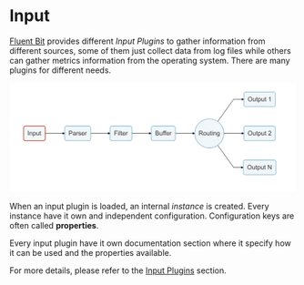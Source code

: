 # Input

[Fluent Bit](http://fluentbit.io) provides different _Input Plugins_ to gather information from different sources, some of them just collect data from log files while others can gather metrics information from the operating system. There are many plugins for different needs.

![](../diagrams/logging_pipeline_input.png)

When an input plugin is loaded, an internal _instance_ is created. Every instance have it own and independent configuration. Configuration keys are often called __properties__.

Every input plugin have it own documentation section where it specify how it can be used
and the properties available.

For more details, please refer to the [Input Plugins](../input/README.md) section.
